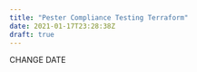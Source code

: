 ```yaml
---
title: "Pester Compliance Testing Terraform"
date: 2021-01-17T23:28:38Z
draft: true
---
```


CHANGE DATE